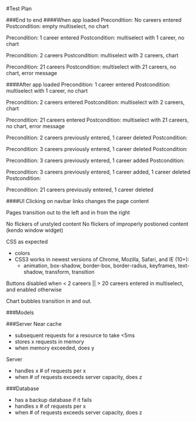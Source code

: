 #Test Plan

###End to end
####When app loaded
Precondition: No careers entered
Postcondition: empty multiselect, no chart

Precondition: 1 career entered
Postcondition: multiselect with 1 career, no chart

Precondition: 2 careers
Postcondition: multiselect with 2 careers, chart

Precondition: 21 careers
Postcondition: multiselect with 21 careers, no chart, error message

####After app loaded
Precondition: 1 career entered
Postcondition: multiselect with 1 career, no chart

Precondition: 2 careers entered
Postcondition: multiselect with 2 careers, chart

Precondition: 21 careers entered
Postcondition: multiselect with 21 careers, no chart, error message

Precondition: 2 careers previously entered, 1 career deleted
Postcondition:

Precondition: 3 careers previously entered, 1 career deleted
Postcondition:

Precondition: 3 careers previously entered, 1 career added
Postcondition:

Precondition: 3 careers previously entered, 1 career added, 1 career deleted
Postcondition:

Precondition: 21 careers previously entered, 1 career deleted

####UI
Clicking on navbar links changes the page content

Pages transition out to the left and in from the right

No flickers of unstyled content
No flickers of improperly postioned content (kendo window widget)

CSS as expected
- colors
- CSS3 works in newest versions of Chrome, Mozilla, Safari, and IE (10+):
   - animation, box-shadow, border-box, border-radius, keyframes, text-shadow, transform, transition

Buttons disabled when < 2 careers || > 20 careers entered in multiselect, and enabled otherwise

Chart bubbles transition in and out. 


###Models


###Server
Near cache 
- subsequent requests for a resource to take <5ms 
- stores x requests in memory
- when memory exceeded, does y

Server
- handles x # of requests per x
- when # of requests exceeds server capacity, does z 

###Database
- has a backup database if it fails
- handles x # of requests per x
- when # of requests exceeds server capacity, does z 